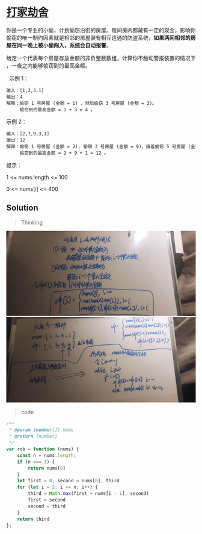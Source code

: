 # [打家劫舍](https://leetcode.cn/problems/house-robber/)

你是一个专业的小偷，计划偷窃沿街的房屋。每间房内都藏有一定的现金，影响你偷窃的唯一制约因素就是相邻的房屋装有相互连通的防盗系统，**如果两间相邻的房屋在同一晚上被小偷闯入，系统会自动报警**。

给定一个代表每个房屋存放金额的非负整数数组，计算你不触动警报装置的情况下 ，一夜之内能够偷窃到的最高金额。

 
示例 1：

```txt
输入：[1,2,3,1]
输出：4
解释：偷窃 1 号房屋 (金额 = 1) ，然后偷窃 3 号房屋 (金额 = 3)。
     偷窃到的最高金额 = 1 + 3 = 4 。
```

示例 2：

```txt
输入：[2,7,9,3,1]
输出：12
解释：偷窃 1 号房屋 (金额 = 2), 偷窃 3 号房屋 (金额 = 9)，接着偷窃 5 号房屋 (金额 = 1)。
     偷窃到的最高金额 = 2 + 9 + 1 = 12 。
```

提示：

1 <= nums.length <= 100

0 <= nums[i] <= 400


## Solution

> Thinking

![](./01.jpg)
![](./02.jpg)

> code

```js
/**
 * @param {number[]} nums
 * @return {number}
 */
var rob = function (nums) {
    const n = nums.length;
    if (n === 1) {
        return nums[0]
    }
    let first = 0, second = nums[0], third
    for (let i = 2; i <= n; i++) {
        third = Math.max(first + nums[i - 1], second)
        first = second
        second = third
    }
    return third
};
```
